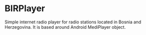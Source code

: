 # BIRPlayer
Simple internet radio player for radio stations located in Bosnia and Herzegovina.
It is based around Android MediPlayer object.
